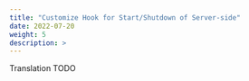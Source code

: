 ```yaml
---
title: "Customize Hook for Start/Shutdown of Server-side"
date: 2022-07-20
weight: 5
description: >
---
```


Translation TODO
